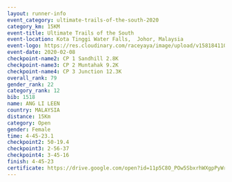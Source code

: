 ```yaml
--- 
layout: runner-info 
event_category: ultimate-trails-of-the-south-2020 
category_km: 15KM 
event-title: Ultimate Trails of the South 
event-location: Kota Tinggi Water Falls,  Johor, Malaysia 
event-logo: https://res.cloudinary.com/raceyaya/image/upload/v1581841103/logo/2020/ultimate-trails-2020_i93dfj.jpg 
event-date: 2020-02-08 
checkpoint-name2: CP 1 Sandhill 2.8K 
checkpoint-name3: CP 2 Muntahak 9.2K 
checkpoint-name4: CP 3 Junction 12.3K 
overall_rank: 79
gender_rank: 22
category_rank: 12
bib: 1518
name: ANG LI LEEN
country: MALAYSIA
distance: 15Km
category: Open
gender: Female
time: 4-45-23.1
checkpoint2: 50-19.4
checkpoint3: 2-56-37
checkpoint4: 3-45-16
finish: 4-45-23
certificate: https://drive.google.com/open?id=11p5C8O_POw5SbxrhWXgpPyWrEs_4YjDl
--- 
```

